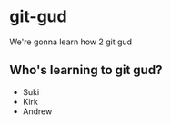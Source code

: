 # git-gud

We're gonna learn how 2 git gud

## Who's learning to git gud?
 * Suki
 * Kirk
 * Andrew
